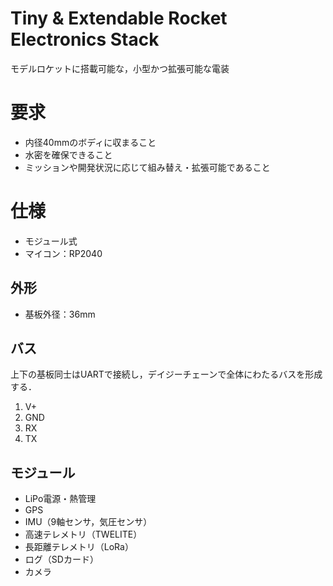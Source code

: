 # Tiny & Extendable Rocket Electronics Stack

モデルロケットに搭載可能な，小型かつ拡張可能な電装


# 要求

- 内径40mmのボディに収まること
- 水密を確保できること
- ミッションや開発状況に応じて組み替え・拡張可能であること


# 仕様

- モジュール式
- マイコン：RP2040

## 外形

- 基板外径：36mm


## バス

上下の基板同士はUARTで接続し，デイジーチェーンで全体にわたるバスを形成する．

1. V+
2. GND
3. RX
4. TX

## モジュール

- LiPo電源・熱管理
- GPS
- IMU（9軸センサ，気圧センサ）
- 高速テレメトリ（TWELITE）
- 長距離テレメトリ（LoRa）
- ログ（SDカード）
- カメラ


